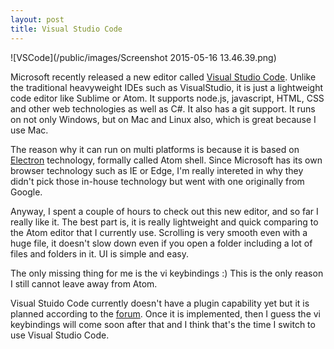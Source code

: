 ```yaml
---
layout: post
title: Visual Studio Code
---
```


![VSCode](/public/images/Screenshot 2015-05-16 13.46.39.png)

Microsoft recently released a new editor called [Visual Studio Code](https://code.visualstudio.com/). 
Unlike the traditional heavyweight IDEs such as VisualStudio, 
it is just a lightweight code editor like Sublime or Atom. 
It supports node.js, javascript, HTML, CSS and other web technologies
as well as C#. It also has a git support. 
It runs on not only Windows, but on Mac and Linux also, which is great 
because I use Mac. 


The reason why it can run on multi platforms is because it is
based on 
[Electron](https://github.com/atom/electron) technology, 
formally called Atom shell. 
Since Microsoft has its own browser technology such as IE or Edge,
I'm really intereted in why they didn't pick those in-house technology but 
went with one originally from Google.


Anyway, I spent a couple of hours to check out this new editor,
and so far I really like it.
The best part is, it is really lightweight and quick 
comparing to the Atom editor that I currently use. 
Scrolling is very smooth even with a huge file, 
it doesn't slow down even if you open a folder including
a lot of files and folders in it. UI is simple and easy.


The only missing thing for me is the vi keybindings :)
This is the only reason I still cannot leave away from Atom. 


Visual Stuido Code currently doesn't have a plugin capability yet
but it is planned according to the [forum](https://visualstudio.uservoice.com/forums/293070-visual-studio-code).
Once it is implemented, then I guess the vi keybindings will come
soon after that and I think that's the time I switch to use Visual Studio Code.


